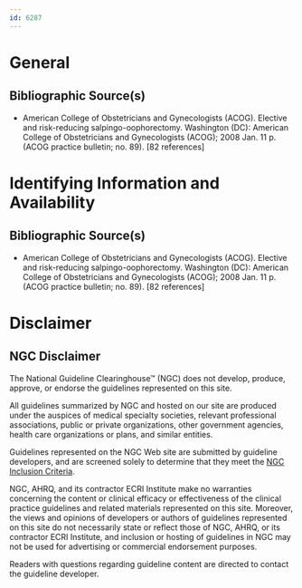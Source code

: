 ```yaml
---
id: 6287
---
```


# General

## Bibliographic Source(s)

- American College of Obstetricians and Gynecologists (ACOG). Elective and risk-reducing salpingo-oophorectomy. Washington (DC): American College of Obstetricians and Gynecologists (ACOG); 2008 Jan. 11 p. (ACOG practice bulletin; no. 89). [82 references]

# Identifying Information and Availability

## Bibliographic Source(s)

- American College of Obstetricians and Gynecologists (ACOG). Elective and risk-reducing salpingo-oophorectomy. Washington (DC): American College of Obstetricians and Gynecologists (ACOG); 2008 Jan. 11 p. (ACOG practice bulletin; no. 89). [82 references]

# Disclaimer

## NGC Disclaimer

The National Guideline Clearinghouse™ (NGC) does not develop, produce, approve, or endorse the guidelines represented on this site.

All guidelines summarized by NGC and hosted on our site are produced under the auspices of medical specialty societies, relevant professional associations, public or private organizations, other government agencies, health care organizations or plans, and similar entities.

Guidelines represented on the NGC Web site are submitted by guideline developers, and are screened solely to determine that they meet the [NGC Inclusion Criteria](/help-and-about/summaries/inclusion-criteria).

NGC, AHRQ, and its contractor ECRI Institute make no warranties concerning the content or clinical efficacy or effectiveness of the clinical practice guidelines and related materials represented on this site. Moreover, the views and opinions of developers or authors of guidelines represented on this site do not necessarily state or reflect those of NGC, AHRQ, or its contractor ECRI Institute, and inclusion or hosting of guidelines in NGC may not be used for advertising or commercial endorsement purposes.

Readers with questions regarding guideline content are directed to contact the guideline developer.

